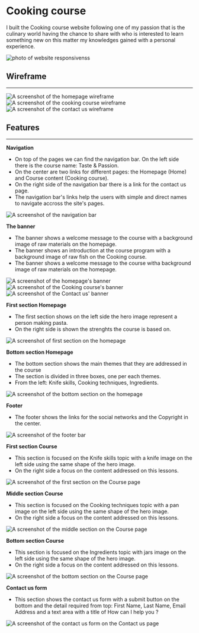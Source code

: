 
# Cooking course

I built the Cooking course website following one of my passion that is the culinary world having the chance to share with who is interested to learn something new on this matter my knowledges gained with a personal experience. 

<img src="assets/image/responsivness.jpg" alt="photo of website responsivenss">

<br>

## Wireframe 
<hr>
<img src="assets/image/homepage.png" alt="A screenshot of the homepage wireframe"><img src="assets/image/cooking-course- content.png"alt="A screenshot of the cooking course wireframe"><img src="assets/image/contactus.png"alt="A screenshot of the contact us wireframe">

## Features 
<hr>

 __Navigation__ 

 * On top of the pages we can find the navigation bar. On the left side there is the course name: Taste & Passion.
 * On the center  are two links for different pages: the Homepage (Home) and Course content (Cooking course).
 * On the right side of the navigation bar there is a link for the contact us page.
 * The navigation bar's links help the users with simple and direct names to navigate accross the site's pages.  

<img src="assets/image/navbar.png" alt="A screenshot of the navigation bar">

__The banner__
* The banner shows a welcome message to the course with a background image of raw materials on the homepage.
* The banner shows an introduction at the course program with a background image of raw fish on the Cooking course.
* The banner shows a welcome message to the course witha background image of raw materials on the homepage.

<img src="assets/image/welcome.png" alt="A screenshot of the homepage's banner">
<img src="assets/image/course-program.png" alt="A screenshot of the Cooking course's banner">
<img src="assets/image/contactus-banner.png" alt="A screenshot of the Contact us' banner">

__First section Homepage__
* The first section shows on the left side the hero image represent a person making pasta.
*  On the right side is shown the strenghts  the course is based on.

<img src="assets/image/first-section-homepage.png" alt="A screenshot of first section on the homepage">

__Bottom section Homepage__
* The bottom section shows the main themes that they are addressed in the course
* The section is divided in three boxes, one per each themes.
* From the left: Knife skills, Cooking techniques, Ingredients.

<img src="assets/image/bottom-section-homepage.png" alt="A screenshot of the bottom section on the homepage">

__Footer__
* The footer shows the links for the social networks and the Copyright in the center.

<img src="assets/image/footer.png" alt="A screenshot of the footer bar ">

__First section Course__
* This section is focused on the Knife skills topic with a knife image on the left side using the same shape of the hero image.
* On the right side a focus on the content addressed on this lessons.

<img src="assets/image/knife-skills.png" alt="A screenshot of the first section on the Course page">

__Middle section Course__
*  This section is focused on the Cooking techniques topic with a pan image on the left side using the same shape of the hero image.
* On the right side a focus on the content addressed on this lessons.

<img src="assets/image/cooking-techniques.png" alt="A screenshot of the middle section on the Course page">

__Bottom section Course__
*  This section is focused on the Ingredients topic with jars image on the left side using the same shape of the hero image.
* On the right side a focus on the content addressed on this lessons. 

<img src="assets/image/ingredients.png" alt="A screenshot of the bottom section on the Course page">

__Contact us form__
* This section shows the contact us form with a submit button on the bottom and the detail required from top: First Name, Last Name, Email Address and a text area with a title of How can I help you ?

<img src="assets/image/contactus-form.png" alt="A screenshot of the contact us form on the Contact us page">


